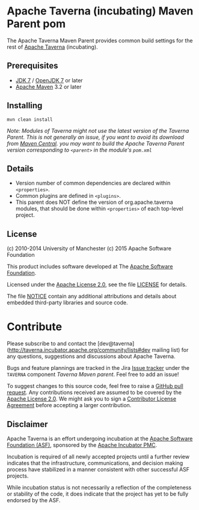 # Apache Taverna (incubating) Maven Parent pom

The Apache Taverna Maven Parent provides common build settings for the rest of
[Apache Taverna](http://taverna.incubator.apache.org/code/) (incubating).

## Prerequisites

- [JDK 7](http://www.oracle.com/technetwork/java/javase/downloads/) / [OpenJDK 7](http://openjdk.java.net/) or later
- [Apache Maven](https://maven.apache.org/download.cgi) 3.2 or later


## Installing

    mvn clean install

_Note: Modules of Taverna might not use the latest version of the Taverna
Parent. This is not generally an issue, if you want to avoid its download
from [Maven Central](http://central.maven.org/maven2/org/apache/taverna/).
you may want to build the Apache Taverna Parent version corresponding to
`<parent>` in the module's `pom.xml`_


## Details

- Version number of common dependencies are declared within `<properties>`.
- Common plugins are defined in `<plugins>`.
- This parent does NOT define the version of org.apache.taverna modules, that should
be done within `<properties>` of each top-level project.



## License

(c) 2010-2014 University of Manchester
(c) 2015 Apache Software Foundation

This product includes software developed at The
[Apache Software Foundation](http://www.apache.org/).

Licensed under the
[Apache License 2.0](https://www.apache.org/licenses/LICENSE-2.0), see the file
[LICENSE](LICENSE) for details.

The file [NOTICE](NOTICE) contain any additional attributions and
details about embedded third-party libraries and source code.


# Contribute

Please subscribe to and contact the
[dev@taverna](http://taverna.incubator.apache.org/community/lists#dev mailing list)
for any questions, suggestions and discussions about
Apache Taverna.

Bugs and feature plannings are tracked in the Jira
[Issue tracker](https://issues.apache.org/jira/browse/TAVERNA/component/12326807)
under the `TAVERNA` component _Taverna Maven parent_. Feel free
to add an issue!

To suggest changes to this source code, feel free to raise a
[GitHub pull request](https://github.com/apache/incubator-taverna-maven-parent/pulls).
Any contributions received are assumed to be covered by the [Apache License
2.0](https://www.apache.org/licenses/LICENSE-2.0). We might ask you
to sign a [Contributor License Agreement](https://www.apache.org/licenses/#clas)
before accepting a larger contribution.



## Disclaimer

Apache Taverna is an effort undergoing incubation at the
[Apache Software Foundation (ASF)](http://www.apache.org/),
sponsored by the
[Apache Incubator PMC](http://incubator.apache.org/).

Incubation is required of all newly accepted projects until a further review
indicates that the infrastructure, communications, and decision making process
have stabilized in a manner consistent with other successful ASF projects.

While incubation status is not necessarily a reflection of the completeness
or stability of the code, it does indicate that the project has yet to be
fully endorsed by the ASF.
